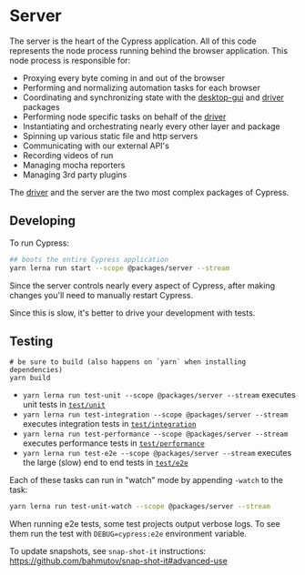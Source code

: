 # Server

The server is the heart of the Cypress application. All of this code represents the node process running behind the browser application. This node process is responsible for:

- Proxying every byte coming in and out of the browser
- Performing and normalizing automation tasks for each browser
- Coordinating and synchronizing state with the [desktop-gui](../desktop-gui) and [driver](../driver) packages
- Performing node specific tasks on behalf of the [driver](../driver)
- Instantiating and orchestrating nearly every other layer and package
- Spinning up various static file and http servers
- Communicating with our external API's
- Recording videos of run
- Managing mocha reporters
- Managing 3rd party plugins

The [driver](../driver) and the server are the two most complex packages of Cypress.

## Developing

To run Cypress:

```bash
## boots the entire Cypress application
yarn lerna run start --scope @packages/server --stream
```

Since the server controls nearly every aspect of Cypress, after making changes you'll need to manually restart Cypress.

Since this is slow, it's better to drive your development with tests.

## Testing

```shell
# be sure to build (also happens on `yarn` when installing dependencies)
yarn build
```

* `yarn lerna run test-unit --scope @packages/server --stream` executes unit tests in [`test/unit`](./test/unit)
* `yarn lerna run test-integration --scope @packages/server --stream` executes integration tests in [`test/integration`](./test/integration)
* `yarn lerna run test-performance --scope @packages/server --stream` executes performance tests in [`test/performance`](./test/performance)
* `yarn lerna run test-e2e --scope @packages/server --stream` executes the large (slow) end to end tests in [`test/e2e`](./test/e2e)

Each of these tasks can run in "watch" mode by appending `-watch` to the task:

```bash
yarn lerna run test-unit-watch --scope @packages/server --stream
```

When running e2e tests, some test projects output verbose logs. To see them run the test with `DEBUG=cypress:e2e` environment variable.

To update snapshots, see `snap-shot-it` instructions: https://github.com/bahmutov/snap-shot-it#advanced-use

